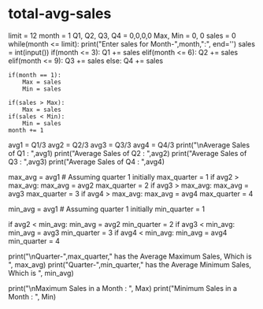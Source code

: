 # total-avg-sales
limit = 12
month = 1
Q1, Q2, Q3, Q4 = 0,0,0,0
Max, Min = 0, 0
sales = 0
while(month <= limit):
    print("Enter sales for Month-",month,":", end='')
    sales = int(input())
    if(month <= 3):
        Q1 += sales
    elif(month <= 6):
        Q2 += sales
    elif(month <= 9):
        Q3 += sales
    else:
        Q4 += sales
    
    if(month == 1):
        Max = sales
        Min = sales
    
    if(sales > Max):
        Max = sales
    if(sales < Min):
        Min = sales
    month += 1

avg1 = Q1/3
avg2 = Q2/3
avg3 = Q3/3
avg4 = Q4/3
print("\nAverage Sales of Q1 : ",avg1)
print("Average Sales of Q2 : ",avg2)
print("Average Sales of Q3 : ",avg3)
print("Average Sales of Q4 : ",avg4)

max_avg = avg1  # Assuming quarter 1 initially
max_quarter = 1
if avg2 > max_avg:
    max_avg = avg2
    max_quarter = 2
if avg3 > max_avg:
    max_avg = avg3
    max_quarter = 3
if avg4 > max_avg:
    max_avg = avg4
    max_quarter = 4

min_avg = avg1  # Assuming quarter 1 initially
min_quarter = 1

if avg2 < min_avg:
    min_avg = avg2
    min_quarter = 2
if avg3 < min_avg:
    min_avg = avg3
    min_quarter = 3
if avg4 < min_avg:
    min_avg = avg4
    min_quarter = 4
    
print("\nQuarter-",max_quarter," has the Average Maximum Sales, Which is ", max_avg)
print("Quarter-",min_quarter," has the Average Minimum Sales, Which is ", min_avg)


print("\nMaximum Sales in a Month : ", Max)
print("Minimum Sales in a Month : ", Min)
    
